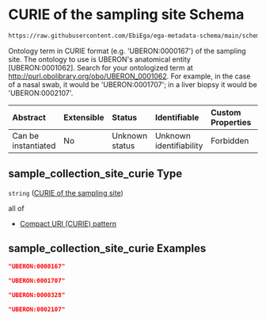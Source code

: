 # CURIE of the sampling site Schema

```txt
https://raw.githubusercontent.com/EbiEga/ega-metadata-schema/main/schemas/EGA.sample.json#/properties/sample_collection/properties/sample_collection_site_curie
```

Ontology term in CURIE format (e.g. 'UBERON:0000167') of the sampling site. The ontology to use is UBERON's anatomical entity \[UBERON:0001062]. Search for your ontologized term at <http://purl.obolibrary.org/obo/UBERON_0001062>. For example, in the case of a nasal swab, it would be 'UBERON:0001707'; in a liver biopsy it would be 'UBERON:0002107'.

| Abstract            | Extensible | Status         | Identifiable            | Custom Properties | Additional Properties | Access Restrictions | Defined In                                                                   |
| :------------------ | :--------- | :------------- | :---------------------- | :---------------- | :-------------------- | :------------------ | :--------------------------------------------------------------------------- |
| Can be instantiated | No         | Unknown status | Unknown identifiability | Forbidden         | Allowed               | none                | [EGA.sample.json\*](../../../schemas/EGA.sample.json "open original schema") |

## sample\_collection\_site\_curie Type

`string` ([CURIE of the sampling site](ega-17-properties-sample-collection-descriptor-properties-curie-of-the-sampling-site.md))

all of

*   [Compact URI (CURIE) pattern](ega-12-definitions-compact-uri-curie-pattern.md "check type definition")

## sample\_collection\_site\_curie Examples

```json
"UBERON:0000167"
```

```json
"UBERON:0001707"
```

```json
"UBERON:0000328"
```

```json
"UBERON:0002107"
```
